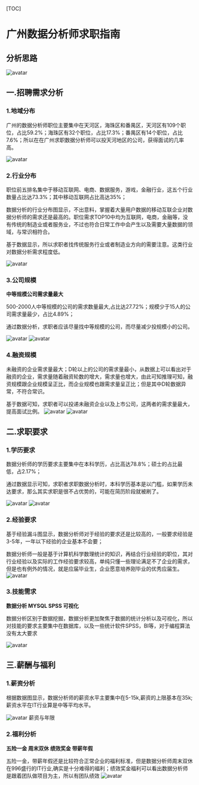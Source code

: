 [TOC]



# 广州数据分析师求职指南

## 分析思路
![avatar](./imgs/job-mind.png)

## 一.招聘需求分析
### 1.地域分布

广州的数据分析师职位主要集中在天河区，海珠区和番禺区，天河区有109个职位，占比59.2%；海珠区有32个职位，占比17.3%；番禺区有14个职位，占比7.6%；所以在在广州求职数据分析师可以投天河地区的公司，获得面试的几率高。

![avatar](./imgs/广州数据分析岗位分布.png)
### 2.行业分布
职位前五排名集中于移动互联网、电商、数据服务，游戏，金融行业，这五个行业数量占比达73.3%；其中移动互联网占比高达35%；

数据分析的行业分布图显示，不出意料，掌握着大量用户数据的移动互联企业对数据分析师的需求还是最高的。职位需求TOP10中均为互联网，电商，金融等，没有传统的制造业或者服务业，不过也符合日常工作中会产生以及需要大量数据的领域，与常识相符合。

基于数据显示，所以求职者找传统服务行业或者制造业方向的需要注意。这类行业对数据分析需求程度低。


![avatar](./imgs/行业分布.png)
### 3.公司规模
**中等规模公司需求量最大**

500-2000人中等规模的公司的需求数量最大,占比达27.72%；规模少于15人的公司需求量最少，占比4.89%；

通过数据分析，求职者应该尽量找中等规模的公司，而尽量减少投规模小的公司。

![avatar](./imgs/公司六边形.png)
![avatar](./imgs/公司规模-饼图.png)

### 4.融资规模
未融资的企业需求量最大；D轮以上的公司的需求量最小，从数据上可以看出对于融资的企业，需求量随着融资轮数的增大，需求量也增大，由此可知推理可知，融资规模跟企业规模呈正比，而企业规模也跟需求量呈正比；但是其中D轮数据异常，不符合常识。

基于数据可知，求职者可以投递未融资企业以及上市公司，这两者的需求量最大，提高面试比例。
![avatar](./imgs/融资情况-饼图.png)
![avatar](./imgs/融资情况-柱形图.png)


## 二.求职要求
### 1.学历要求
数据分析师的学历要求主要集中在本科学历，占比高达78.8%；硕士的占比最低，占2.17%；

通过数据显示可知，求职者求职数据分析时，本科学历基本是以门槛，如果学历未达要求，那么其实求职是很不占优势的，可能在简历阶段就被刷了。

![avatar](./imgs/学历要求.png)
![avatar](./imgs/学历要求柱形.png)
### 2.经验要求
基于经验漏斗图显示，数据分析师对于经验的要求还是比较高的，一般要求经验是3-5年，一年以下经验的企业基本不会要；

数据分析师一般是基于计算机科学数理统计的知识，再结合行业经验的职位，其对行业经验以及实际的工作经验要求较高，单纯只懂一些理论满足不了企业的需求，但是也有例外的情况，就是应届毕业生，企业愿意培养刚毕业的优秀应届生。
![avatar](./imgs/工作经验要求.png)
### 3.技能需求
**数据分析 MYSQL SPSS 可视化**

数据分析区别于数据挖掘，数据分析更加聚焦于数据的统计分析以及可视化，所以对技能的要求主要集中在数据库，以及一些统计软件SPSS，BI等，对于编程算法没有太大要求

![avatar](./imgs/技能词云.png)


## 三.薪酬与福利
### 1.薪资分析
根据数据图显示，数据分析师的薪资水平主要集中在5-15k,薪资的上限基本在35k;薪资水平在IT行业算是中等平均水平。

![avatar](./imgs/薪资要求.png)
薪资与年限
### 2.福利分析

**五险一金 周末双休 绩效奖金 带薪年假**

五险一金，带薪年假还是比较符合正常企业的福利标准，但是数据分析师周末双休在996盛行的IT行业,确实是十分难得的福利；绩效奖金福利可以看出数据分析师是跟着团队做项目为主，所以有团队绩效
![avatar](./imgs/福利词云.png)